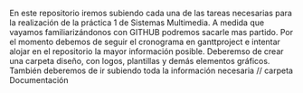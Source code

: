 En este repositorio iremos subiendo cada una de las tareas necesarias para la realización de la práctica 1 de Sistemas Multimedia.
A medida que vayamos familiarizándonos con GITHUB podremos sacarle mas partido. Por el momento debemos de seguir el cronograma en ganttproject e intentar alojar en el repositorio la mayor información posible. Deberemso de crear una carpeta diseño, con logos, plantillas y demás elementos gráficos.
También deberemos de ir subiendo toda la información necesaria // carpeta Documentación 
